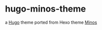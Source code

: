 # hugo-minos-theme

a [Hugo](https://gohugo.io/) theme ported from  Hexo theme [Minos](https://github.com/ppoffice/hexo-theme-minos)


